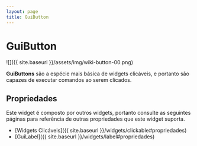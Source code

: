 ```yaml
---
layout: page
title: GuiButton
---
```


# GuiButton
![]({{ site.baseurl }}/assets/img/wiki-button-00.png)

**GuiButtons** são a espécie mais básica de widgets clicáveis, e portanto são capazes de executar comandos 
ao serem clicados.

## Propriedades
Este widget é composto por outros widgets, portanto consulte as seguintes páginas para referência de outras 
propriedades que este widget suporta.
- [Widgets Clicáveis]({{ site.baseurl }}/widgets/clickable#propriedades) 
- [GuiLabel]({{ site.baseurl }}/widgets/label#propriedades)

